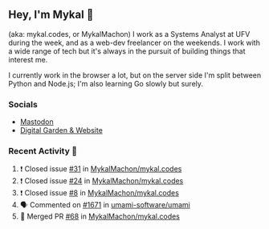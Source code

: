 ## Hey, I'm Mykal 👋 
(aka: mykal.codes, or MykalMachon) I work as a Systems Analyst at UFV during the week, and as a web-dev freelancer on the weekends. I work with a wide range of tech but it's always in the pursuit of building things that interest me. 

I currently work in the browser a lot, but on the server side I'm split between Python and Node.js; I'm also learning Go slowly but surely.

### Socials 
- <a rel="me" href="https://indieweb.social/@mykalmachon">Mastodon</a>
- <a rel="me" href="https://mykal.codes/">Digital Garden & Website</a>

### Recent Activity 🚀

<!--START_SECTION:activity-->
1. ❗️ Closed issue [#31](https://github.com/MykalMachon/mykal.codes/issues/31) in [MykalMachon/mykal.codes](https://github.com/MykalMachon/mykal.codes)
2. ❗️ Closed issue [#24](https://github.com/MykalMachon/mykal.codes/issues/24) in [MykalMachon/mykal.codes](https://github.com/MykalMachon/mykal.codes)
3. ❗️ Closed issue [#8](https://github.com/MykalMachon/mykal.codes/issues/8) in [MykalMachon/mykal.codes](https://github.com/MykalMachon/mykal.codes)
4. 🗣 Commented on [#1671](https://github.com/umami-software/umami/issues/1671) in [umami-software/umami](https://github.com/umami-software/umami)
5. 🎉 Merged PR [#68](https://github.com/MykalMachon/mykal.codes/pull/68) in [MykalMachon/mykal.codes](https://github.com/MykalMachon/mykal.codes)
<!--END_SECTION:activity-->
